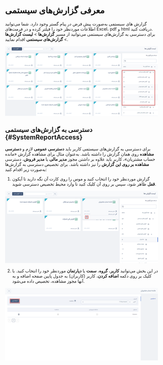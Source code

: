 # معرفی گزارش‌های سیستمی
گزارش های سیستمی  به‌صورت پیش فرض در پیام گستر وجود دارد. شما می‌توانید اطلاعات موردنظر خود را فیلتر کرده و در فرمت‌های Excel، pdf و html دریافت کنید.<br>
برای دسترسی به گزارش‌های سیستمی می‌توانید از مسیر **گزارش‌ها** > **لیست گزارش‌ها** > **گزارش‌های سیستمی** اقدام نمایید.<br>

![نمای کلی از لیست گزارش‌های سیستمی](./Images/SystemReportsOverView.png)
## دسترسی به گزارش‌های سیستمی {#SystemReportAccess}
برای دسترسی به گزارش‌های سیستمی کاربر باید **دسترسی عمومی** لازم و **دسترسی مشاهده** روی همان گزارش را داشته باشد. به‌عنوان مثال برای مشاهده گزارش «مانده حساب مشتریان»، کاربر باید علاوه بر داشتن مجوز **مدیر مالی** یا **مدیر فروش**، دسترسی **مشاهده بر روی این گزارش** را نیز داشته باشد.
برای تخصیص دسترسی به گزارش‌ها به‌صورت زیر اقدام کنید:<br>
1. گزارش موردنظر خود را انتخاب کنید و
 موس را روی کارت آن نگه دارید تا آیکون **قفل** ظاهر شود، سپس بر روی آن کلیک کنید تا وارد محیط تخصیص دسترسی شوید.

![تخصیص دسترسی به گزارش‌ها](./Images/report-access-allocation.png)

2.  در این بخش می‌توانید **کاربر**، **گروه**، **سمت** یا  **دپارتمان** موردنظر خود را انتخاب کنید. با کلیک بر روی دکمه  **اضافه کردن**، کاربر (کاربران) به جدول پایین صفحه اضافه و به آنها مجوز مشاهده، تخصیص داده می‌شود.

![جدول دسترسی‌های تخصیص داده شده به گزارش](./Images/report-access-table.png)

